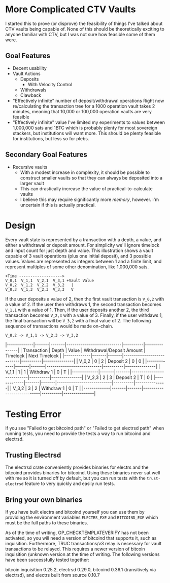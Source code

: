 # More Complicated CTV Vaults

I started this to prove (or disprove) the feasibility of things I've talked about CTV vaults being capable of.
None of this should be theoretically exciting to anyone familiar with CTV, but I was not sure how feasible some of them were.

## Goal Features

- Decent usability
- Vault Actions
  - Deposits
    - With Velocity Control
  - Withdrawals
  - Clawback
- "Effectively infinite" number of deposit/withdrawal operations
  Right now re/calculating the transaction tree for a 1000 operation vault takes 2 minutes, meaning that 10,000 or 100,000 operation vaults are very feasible
- "Effectively infinite" value
  I've limited my experiments to values between 1,000,000 sats and 1BTC which is probably plenty for most sovereign stackers, but institutions will want more.
  This should be plenty feasible for institutions, but less so for plebs.

## Secondary Goal Features
- Recursive vaults
  - With a modest increase in complexity, it should be possible to construct smaller vaults so that they can always be deposited into a larger vault
  - This can drastically increase the value of practical-to-calculate vaults
  - I believe this may require significantly more *memory*, however. I'm uncertain if this is actually practical.

# Design

Every vault state is represented by a transaction with a depth, a value, and either a withdrawal or deposit amount.
For simplicity we'll ignore timelock and input count for just depth and value.
This illustration shows a vault capable of 3 vault operations (plus one initial deposit), and 3 possible values.
Values are represented as integers between 1 and a finite limit, and represent multiples of some other denomination, like 1,000,000 sats.


    +Time ------------------->
    V_0,1  V_1,1  V_2,1  V_3,1 +Vault Value
    V_0,2  V_1,2  V_2,2  V_3,2   |
    V_0,3  V_1,3  V_2,3  V_3,3   V

If the user deposits a value of 2, then the first vault transaction is `V_0,2`
with a value of 2.
If the user then withdraws 1, the second transaction becomes `V_1,1` with a
value of 1.
Then, if the user deposits another 2, the third transaction becomes `V_2,3` with
a value of 3.
Finally, if the user withdaws 1, the final transaction will be `V_3,2` with a
final value of 2. 
The following sequence of transactions would be made on-chain.

    V_0,2 -> V_1,1 -> V_2,3 -> V_3,2

|-------------|-------|-------|---------------------------|----------|---------------|
| Transaction | Depth | Value | Withdrawal/Deposit Amount | Timelock | Next Timelock |
|-------------|-------|-------|---------------------------|----------|---------------|
| V_0,2       | 0     | 2     | Deposit 2                 | 0        | 0             |
|-------------|-------|-------|---------------------------|----------|---------------|
| V_1,1       | 1     | 1     | Withdraw 1                | 0        | T             |
|-------------|-------|-------|---------------------------|----------|---------------|
| V_2,3       | 2     | 3     | Deposit 2                 | T        | 0             |
|-------------|-------|-------|---------------------------|----------|---------------|
| V_3,2       | 3     | 2     | Withdraw 1                | 0        | T             |
|-------------|-------|-------|---------------------------|----------|---------------|


# Testing Error

If you see "Failed to get bitcoind path" or "Failed to get electrsd path" when
running tests, you need to provide the tests a way to run bitcoind and electrsd.

## Trusting Electrsd

The electrsd crate conveniently provides binaries for electrs and the bitcoind
provides binaries for bitcoind.
Using these binaries never sat well with me so it is turned off by default, but
you can run tests with the `trust-electrsd` feature to very quickly and easily
run tests.

## Bring your own binaries

If you have built electrs and bitcoind yourself you can use them by providing
the environment variables `ELECTRS_EXE` and `BITCOIND_EXE` which must be the
full paths to these binaries.

As of the time of writing, OP_CHECKTEMPLATEVERIFY has not been activated, so you
will need a version of bitcoind that supports it, such as inquisition.
Furthermore, TRUC transactions/v3 relay is necessary for vault transactions to
be relayed.
This requires a newer version of bitcoin inquisition (unknown version at the
time of writing.
The following versions have been successfully tested together:

bitcoin inquisition 0.25.2, electrsd 0.29.0, bitcoind 0.36.1 (transitively via electrsd), and electrs built from source 0.10.7
